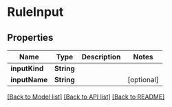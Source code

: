 # RuleInput

## Properties
Name | Type | Description | Notes
------------ | ------------- | ------------- | -------------
**inputKind** | **String** |  | 
**inputName** | **String** |  | [optional] 

[[Back to Model list]](../README.md#documentation-for-models) [[Back to API list]](../README.md#documentation-for-api-endpoints) [[Back to README]](../README.md)



